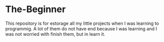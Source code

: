 # The-Beginner
This repository is for estorage all my little projects when I was learning to programmig. A lot of them do not have end because I was learning and I was not worried with finish them, but in learn it.
